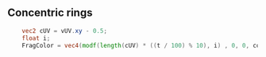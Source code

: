 ## Concentric rings
```glsl
    vec2 cUV = vUV.xy - 0.5;
    float i;
    FragColor = vec4(modf(length(cUV) * ((t / 100) % 10), i) , 0, 0, color.a * alpha);
```